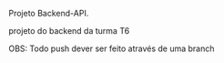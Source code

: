 Projeto Backend-API.

projeto do backend da turma T6

OBS: Todo push dever ser feito através de uma branch